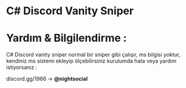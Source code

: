 # C# Discord Vanity Sniper

# Yardım & Bilgilendirme :

C# Discord vanity sniper normal bir sniper gibi çalışır, ms bilgisi yoktur, kendiniz ms sistemi ekleyip ölçebilirsiniz kurulumda hata veya yardım istiyorsanız :

discord.gg/1966 -> **@nightsocial**
